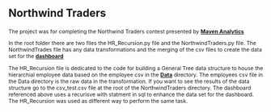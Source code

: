 <h2>Northwind Traders</h2>
<p style="font-size: .75em;">The project was for completing the Northwind Traders contest presented by <a href="https://www.mavenanalytics.io/challenges/maven-northwind-challenge/24?utm_source=linkedin&amp;utm_campaign=mavennorthwindchallenge_li_maven" target="_blank" rel="noopener"><strong>Maven Analytics</strong></a></p>
<p style="font-size: .75em;">In the root folder there are two files the HR_Recursion.py file and the NorthwindTraders.py file. The NorthwindTrades file has any data transformations and the merging of the csv files to create the data set for the <a href="https://public.tableau.com/app/profile/cole.smith/viz/MavenNorthwindChallenge_16864990533110/NorthwindDashboard" target="_blank" rel="noopener"><strong>dashboard</strong></a></p>
<p style="font-size: .75em;">The HR_Recursion file is dedicated to the code for building a General Tree data structure to house the hierarchial employee data based on the employee csv in the <a href="https://github.com/cosmith1622/Portfolio/tree/master/NorthwindTraders/Data" target="_blank" rel="noopener"><strong>Data</strong></a> directory. The employees csv file in the Data directory is the raw data in the transformation. If you want to see the results of the data structure go to the csv_test.csv file at the root of the NorthwindTraders directory. The dashboard referenced above uses a recurisve with statment in sql to enhance the data set for the dashboard.&nbsp; The HR_Recursion was used as different way to perform the same task.</p>
